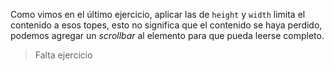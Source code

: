 Como vimos en el último ejercicio, aplicar las de `height` y `width` limita el contenido a esos topes, esto no significa que el contenido se haya perdido, podemos agregar un _scrollbar_ al elemento para que pueda leerse completo.

> Falta ejercicio